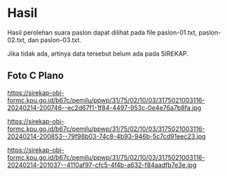 # Hasil

Hasil perolehan suara paslon dapat dilihat pada file paslon-01.txt, paslon-02.txt, dan paslon-03.txt.

Jika tidak ada, artinya data tersebut belum ada pada SIREKAP.

## Foto C Plano

https://sirekap-obj-formc.kpu.go.id/b67c/pemilu/ppwp/31/75/02/10/03/3175021003116-20240214-200746--ec2d67f1-1f84-4497-953c-0e4e76a7b8fa.jpg

https://sirekap-obj-formc.kpu.go.id/b67c/pemilu/ppwp/31/75/02/10/03/3175021003116-20240214-200853--79f98b03-74c8-4b93-946b-5c7cd91eec23.jpg

https://sirekap-obj-formc.kpu.go.id/b67c/pemilu/ppwp/31/75/02/10/03/3175021003116-20240214-201037--4110af97-cfc5-4f4b-a632-f84aadfb7e3e.jpg
